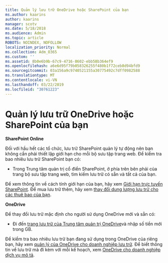 ```yaml
---
title: Quản lý lưu trữ OneDrive hoặc SharePoint của bạn
ms.author: kaarins
author: kaarins
manager: scotv
ms.date: 5/18/2018
ms.audience: Admin
ms.topic: article
ROBOTS: NOINDEX, NOFOLLOW
localization_priority: Normal
ms.collection: Adm_O365
ms.custom: ''
ms.assetid: 8b0e6b9b-67c9-4716-8602-ebb58b364ef9
ms.openlocfilehash: a6e6d95f79b058326255f480b1f72ceb8d94bfd9
ms.sourcegitcommit: 03a156a9c9740521155a30775492c7dff0982588
ms.translationtype: MT
ms.contentlocale: vi-VN
ms.lasthandoff: 03/22/2019
ms.locfileid: "30761223"
---
```

# <a name="manage-your-sharepoint-or-onedrive-storage"></a>Quản lý lưu trữ OneDrive hoặc SharePoint của bạn

 **SharePoint Online**
  
Đối với hầu hết các tổ chức, lưu trữ SharePoint quản lý tự động nên bạn không cần phải thiết lập giới hạn cho mỗi bộ sưu tập trang web. Để kiểm tra bao nhiêu lưu trữ SharePoint bạn có:
  
- Trong Trung tâm quản trị cổ điển SharePoint, ở phía trên bên phải của trang bộ sưu tập trang web, tìm kiếm lưu trữ có sẵn và tất cả của bạn.
    
Để xem thông tin về cách tính giới hạn của bạn, hãy xem [Giới hạn trực tuyến SharePoint](https://go.microsoft.com/fwlink/p/?LinkID=856113). Để mua lưu trữ thêm, hãy xem [thay đổi dung lượng lưu trữ cho các thuê bao của bạn](https://go.microsoft.com/fwlink/?linkid=866428).
  
 **OneDrive**
  
Để thay đổi lưu trữ mặc định cho người sử dụng OneDrive mới và sẵn có:
  
- Đi đến [trang lưu trữ của Trung tâm quản trị OneDrive](https://admin.onedrive.com/?v=StorageSettings)và nhập số tiền mới trong GB.
    
Để kiểm tra bao nhiêu lưu trữ bạn đang sử dụng trong OneDrive của riêng bạn, hãy xem [quản lý của OneDrive cho doanh nghiệp lưu trữ](https://go.microsoft.com/fwlink/?linkid=866429). Để biết thông tin về lưu trữ mà đi kèm với mỗi kế hoạch, xem [OneDrive cho doanh nghiệp dịch vụ mô tả](https://go.microsoft.com/fwlink/p/?LinkID=826071).
  

